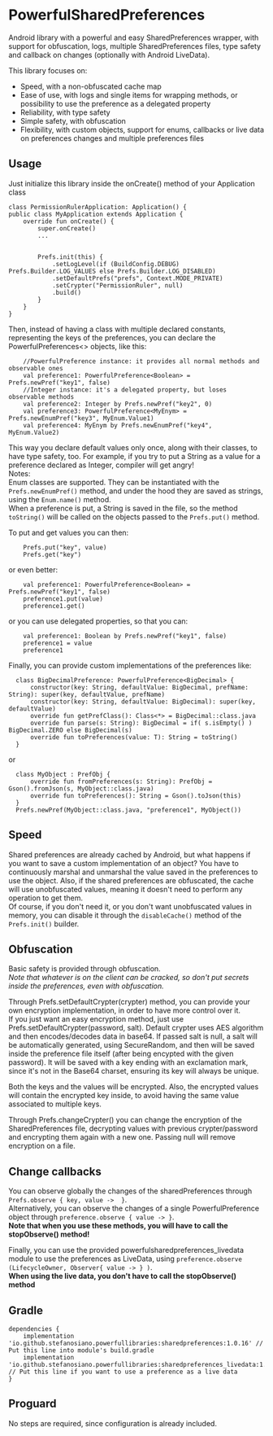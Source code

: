 PowerfulSharedPreferences
=========================
Android library with a powerful and easy SharedPreferences wrapper, with support for obfuscation, logs, multiple SharedPreferences files, type safety and callback on changes (optionally with Android LiveData).  
  
  
This library focuses on:  
- Speed, with a non-obfuscated cache map  
- Ease of use, with logs and single items for wrapping methods, or possibility to use the preference as a delegated property  
- Reliability, with type safety  
- Simple safety, with obfuscation  
- Flexibility, with custom objects, support for enums, callbacks or live data on preferences changes and multiple preferences files  
  
  
Usage
-----
  
Just initialize this library inside the onCreate() method of your Application class  
  
```
class PermissionRulerApplication: Application() {
public class MyApplication extends Application {
    override fun onCreate() {
        super.onCreate()
        ...
        

        Prefs.init(this) {
            .setLogLevel(if (BuildConfig.DEBUG) Prefs.Builder.LOG_VALUES else Prefs.Builder.LOG_DISABLED)
            .setDefaultPrefs("prefs", Context.MODE_PRIVATE)
            .setCrypter("PermissionRuler", null)
            .build()
        }
    }
}  
```
  
  
Then, instead of having a class with multiple declared constants, representing the keys of the preferences, you can declare the PowerfulPreferences<> objects, like this:

```
    //PowerfulPreference instance: it provides all normal methods and observable ones  
    val preference1: PowerfulPreference<Boolean> = Prefs.newPref("key1", false)
    //Integer instance: it's a delegated property, but loses observable methods  
    val preference2: Integer by Prefs.newPref("key2", 0)
    val preference3: PowerfulPreference<MyEnym> = Prefs.newEnumPref("key3", MyEnum.Value1)
    val preference4: MyEnym by Prefs.newEnumPref("key4", MyEnum.Value2)
```
  
This way you declare default values only once, along with their classes, to have type safety, too. For example, if you try to put a String as a value for a preference declared as Integer, compiler will get angry!  
Notes:  
Enum classes are supported. They can be instantiated with the ```Prefs.newEnumPref()``` method, and under the hood they are saved as strings, using the ```Enum.name()``` method.  
When a preference is put, a String is saved in the file, so the method ```toString()``` will be called on the objects passed to the ```Prefs.put()``` method.  
  
To put and get values you can then:  

```
    Prefs.put("key", value)
    Prefs.get("key")
```
or even better:  

```
    val preference1: PowerfulPreference<Boolean> = Prefs.newPref("key1", false)
    preference1.put(value)
    preference1.get()
```
or you can use delegated properties, so that you can:    

```
    val preference1: Boolean by Prefs.newPref("key1", false)
    preference1 = value
    preference1
```
  
  
  
Finally, you can provide custom implementations of the preferences like:
  
```
  class BigDecimalPreference: PowerfulPreference<BigDecimal> {
      constructor(key: String, defaultValue: BigDecimal, prefName: String): super(key, defaultValue, prefName)
      constructor(key: String, defaultValue: BigDecimal): super(key, defaultValue)
      override fun getPrefClass(): Class<*> = BigDecimal::class.java
      override fun parse(s: String): BigDecimal = if( s.isEmpty() ) BigDecimal.ZERO else BigDecimal(s)
      override fun toPreferences(value: T): String = toString()
  }
```
  
or  
```
  class MyObject : PrefObj {
      override fun fromPreferences(s: String): PrefObj = Gson().fromJson(s, MyObject::class.java)
      override fun toPreferences(): String = Gson().toJson(this)
  }
  Prefs.newPref(MyObject::class.java, "preference1", MyObject())
```
  
  
Speed
-----
  
Shared preferences are already cached by Android, but what happens if you want to save a custom implementation of an object? You have to continuously marshal and unmarshal the value saved in the preferences to use the object. Also, if the shared preferences are obfuscated, the cache will use unobfuscated values, meaning it doesn't need to perform any operation to get them.  
Of course, if you don't need it, or you don't want unobfuscated values in memory, you can disable it through the ```disableCache()``` method of the ```Prefs.init()``` builder.  
  
  
  
  
Obfuscation
-----------
  
Basic safety is provided through obfuscation.  
*Note that whatever is on the client can be cracked, so don't put secrets inside the preferences, even with obfuscation.*  
  
Through Prefs.setDefaultCrypter(crypter) method, you can provide your own encryption implementation, in order to have more control over it.  
If you just want an easy encryption method, just use Prefs.setDefaultCrypter(password, salt). Default crypter uses AES algorithm and then encodes/decodes data in base64. If passed salt is null, a salt will be automatically generated, using SecureRandom, and then will be saved inside the preference file itself (after being encypted with the given password). It will be saved with a key ending with an exclamation mark, since it's not in the Base64 charset, ensuring its key will always be unique.  
  
Both the keys and the values will be encrypted. Also, the encrypted values will contain the encrypted key inside, to avoid having the same value associated to multiple keys.  
  
Through Prefs.changeCrypter() you can change the encryption of the SharedPreferences file, decrypting values with previous crypter/password and encrypting them again with a new one. Passing null will remove encryption on a file.  
  
  
  
  
Change callbacks
----------------
  
You can observe globally the changes of the sharedPreferences through ```Prefs.observe { key, value ->  }```.  
Alternatively, you can observe the changes of a single PowerfulPreference object through ```preference.observe { value -> }```.  
**Note that when you use these methods, you will have to call the stopObserve() method!**  
  
Finally, you can use the provided powerfulsharedpreferences_livedata module to use the preferences as LiveData, using ```preference.observe (LifecycleOwner, Observer{ value -> } )```.  
**When using the live data, you don't have to call the stopObserve() method**  
  
  
  
  
  
Gradle
------
  
```
dependencies {
    implementation 'io.github.stefanosiano.powerfullibraries:sharedpreferences:1.0.16' // Put this line into module's build.gradle
    implementation 'io.github.stefanosiano.powerfullibraries:sharedpreferences_livedata:1.0.4' // Put this line if you want to use a preference as a live data
}
```
  
  
Proguard
--------
No steps are required, since configuration is already included.  
  

